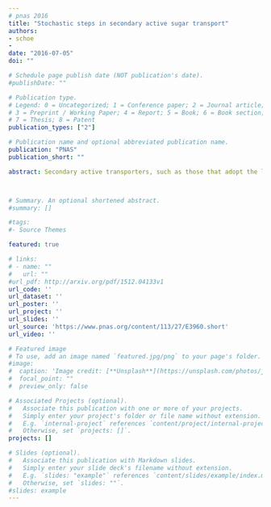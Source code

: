 ```yaml
---
# pnas 2016
title: "Stochastic steps in secondary active sugar transport"
authors:
- schoe 
- 
date: "2016-07-05"
doi: ""

# Schedule page publish date (NOT publication's date).
#publishDate: ""

# Publication type.
# Legend: 0 = Uncategorized; 1 = Conference paper; 2 = Journal article;
# 3 = Preprint / Working Paper; 4 = Report; 5 = Book; 6 = Book section;
# 7 = Thesis; 8 = Patent
publication_types: ["2"]

# Publication name and optional abbreviated publication name.
publication: "PNAS"
publication_short: ""

abstract: Secondary active transporters, such as those that adopt the leucine-transporter fold, are found in all domains of life, and they have the unique capability of harnessing the energy stored in ion gradients to accumulate small molecules essential for life as well as expel toxic and harmful compounds. How these proteins couple ion binding and transport to the concomitant flow of substrates is a fundamental structural and biophysical question that is beginning to be answered at the atomistic level with the advent of high-resolution structures of transporters in different structural states. Nonetheless, the dynamic character of the transporters, such as ion/substrate binding order and how binding triggers conformational change, is not revealed from static structures, yet it is critical to understanding their function. Here, we report a series of molecular simulations carried out on the sugar transporter vSGLT that lend insight into how substrate and ions are released from the inward-facing state of the transporter. Our simulations reveal that the order of release is stochastic. Functional experiments were designed to test this prediction on the human homolog, hSGLT1, and we also found that cytoplasmic release is not ordered, but we confirmed that substrate and ion binding from the extracellular space is ordered. Our findings unify conflicting published results concerning cytoplasmic release of ions and substrate and hint at the possibility that other transporters in the superfamily may lack coordination between ions and substrate in the inward-facing state.



# Summary. An optional shortened abstract.
#summary: []

#tags:
#- Source Themes

featured: true

# links:
# - name: ""
#   url: ""
#url_pdf: http://arxiv.org/pdf/1512.04133v1
url_code: ''
url_dataset: ''
url_poster: ''
url_project: ''
url_slides: ''
url_source: 'https://www.pnas.org/content/113/27/E3960.short'
url_video: ''

# Featured image
# To use, add an image named `featured.jpg/png` to your page's folder. 
#image:
#  caption: 'Image credit: [**Unsplash**](https://unsplash.com/photos/jdD8gXaTZsc)'
#  focal_point: ""
#  preview_only: false

# Associated Projects (optional).
#   Associate this publication with one or more of your projects.
#   Simply enter your project's folder or file name without extension.
#   E.g. `internal-project` references `content/project/internal-project/index.md`.
#   Otherwise, set `projects: []`.
projects: []

# Slides (optional).
#   Associate this publication with Markdown slides.
#   Simply enter your slide deck's filename without extension.
#   E.g. `slides: "example"` references `content/slides/example/index.md`.
#   Otherwise, set `slides: ""`.
#slides: example
---
```



